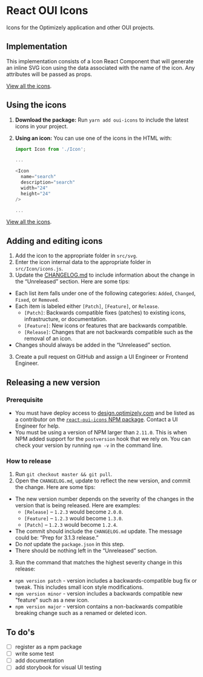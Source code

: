 <!-- [![Build Status](https://travis-ci.org/optimizely/oui-icons.svg?branch=master)](https://travis-ci.org/optimizely/oui-icons) -->

# React OUI Icons

Icons for the Optimizely application and other OUI projects.

## Implementation

This implementation consists of a Icon React Component that will generate an inline SVG icon using the data associated with the name of the icon. Any attributes will be passed as props.


[View all the icons](https://github.com/optimizely/react-oui-icons).

## Using the icons

1. **Download the package:** Run `yarn add oui-icons` to include the latest icons in your project.

2. **Using an icon:** You can use one of the icons in the HTML with:

    ```javascript
    import Icon from './Icon';
    
    ...

    <Icon 
      name="search"
      description="search" 
      width="24" 
      height="24"
    />

    ...
    ```

[View all the icons](https://github.com/optimizely/react-oui-icons).

## Adding and editing icons

1. Add the icon to the appropriate folder in `src/svg`.
2. Enter the icon internal data to the appropriate folder in `src/Icon/icons.js`.
3. Update the [CHANGELOG.md](https://github.com/optimizely/oui-icons/blob/master/CHANGELOG.md) to include information about the change in the “Unreleased” section. Here are some tips:
  - Each list item falls under one of the following categories: `Added`, `Changed`, `Fixed`, or `Removed`.
  - Each item is labeled either `[Patch]`, `[Feature]`, or `Release`.
    - `[Patch]`: Backwards compatible fixes (patches) to existing icons, infrastructure, or documentation.
    - `[Feature]`: New icons or features that are backwards compatible.
    - `[Release]`: Changes that are not backwards compatible such as the removal of an icon.
  - Changes should always be added in the “Unreleased” section.
3. Create a pull request on GitHub and assign a UI Engineer or Frontend Engineer.

## Releasing a new version

### Prerequisite
* You must have deploy access to [design.optimizely.com](http://design.optimizely.com/) and be listed as a contributor on the [`react-oui-icons` NPM package](https://www.npmjs.com/package/react-oui-icons). Contact a UI Engineer for help.
* You must be using a version of NPM larger than `2.11.0`. This is when NPM added support for the `postversion` hook that we rely on. You can check your version by running `npm -v` in the command line.

### How to release

1. Run `git checkout master && git pull`.
2. Open the `CHANGELOG.md`, update to reflect the new version, and commit the change. Here are some tips:
  * The new version number depends on the severity of the changes in the version that is being released. Here are examples:
    * `[Release]` – `1.2.3` would become `2.0.0`.
    * `[Feature]` – `1.2.3` would become `1.3.0`.
    * `[Patch]` – `1.2.3` would become `1.2.4`.
  * The commit should include the `CHANGELOG.md` update. The message could be: “Prep for 3.1.3 release.”
  * Do _not_ update the `package.json` in this step.
  * There should be nothing left in the “Unreleased” section.
3. Run the command that matches the highest severity change in this release:
  * `npm version patch` - version includes a backwards-compatible bug fix or tweak. This includes small icon style modifications.
  * `npm version minor` - version includes a backwards compatible new "feature" such as a new icon.
  * `npm version major` - version contains a non-backwards compatible breaking change such as a renamed or deleted icon.
## To do's

- [ ] register as a npm package
- [ ] write some test
- [ ] add documentation
- [ ] add storybook for visual UI testing
